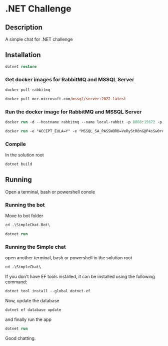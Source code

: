 # .NET Challenge

## Description
A simple chat for .NET challenge

## Installation
```ps
dotnet restore
```
### Get docker images for RabbitMQ and MSSQL Server
```ps
docker pull rabbitmq
```
```ps
docker pull mcr.microsoft.com/mssql/server:2022-latest
```

### Run the docker image for RabbitMQ and MSSQL Server
```ps
docker run -d --hostname rabbitmq --name local-rabbit -p 8080:15672 -p 5672:5672 -p 25676:25676 rabbitmq:3-management
```
```ps
docker run -e "ACCEPT_EULA=Y" -e "MSSQL_SA_PASSWORD=VeRyStR0nG@P4sSw0rd" -p 7500:1433 --name sql1 --hostname sql1 -d mcr.microsoft.com/mssql/server:2022-latest
```

### Compile
In the solution root
```ps
dotnet build
```

## Running
Open a terminal, bash or powershell conole
### Running the bot
Move to bot folder
```ps
cd .\SimpleChat.Bot\
```
```ps
dotnet run
```

### Running the Simple chat
open another terminal, bash or powershell in the solution root
```ps
cd .\SimpleChat\
```
If you don't have EF tools installed, it can be installed using the following command:
```ps
dotnet tool install --global dotnet-ef 
```
Now, update the database
```ps
dotnet ef database update 
```
and finally run the app
```ps
dotnet run
```

Good chatting.